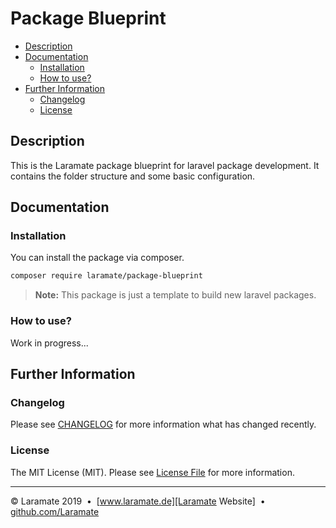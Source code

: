 Package Blueprint
===================================================================================================

* [Description](#description)
* [Documentation](#documentation)
  * [Installation](#installation)
  * [How to use?](#how-to-use)
* [Further Information](#further-information)
  * [Changelog](#changelog)
  * [License](#license)


Description
-------------------------------------------------------------------------------

This is the Laramate package blueprint for laravel package development. It 
contains the folder structure and some basic configuration.


Documentation
-------------------------------------------------------------------------------

### Installation
You can install the package via composer.

```bash
composer require laramate/package-blueprint
```

> __Note:__
> This package is just a template to build new laravel packages. 


### How to use?
Work in progress...


Further Information
-------------------------------------------------------------------------------

### Changelog
Please see [CHANGELOG](CHANGELOG.md) for more information what has changed 
recently.

### License
The MIT License (MIT). Please see [License File](LICENSE.md) for more 
information.



---
&copy; Laramate 2019 
&nbsp;&bull;&nbsp; [www.laramate.de][Laramate Website]
&nbsp;&bull;&nbsp; [github.com/Laramate][Laramate Github]

<!-- Common References -->
[logo]: https://avatars1.githubusercontent.com/u/45978330?s=100
[Laramate Website]: http://www.laramate.de 
[Laramate Github]: https://github.com/Laramate
